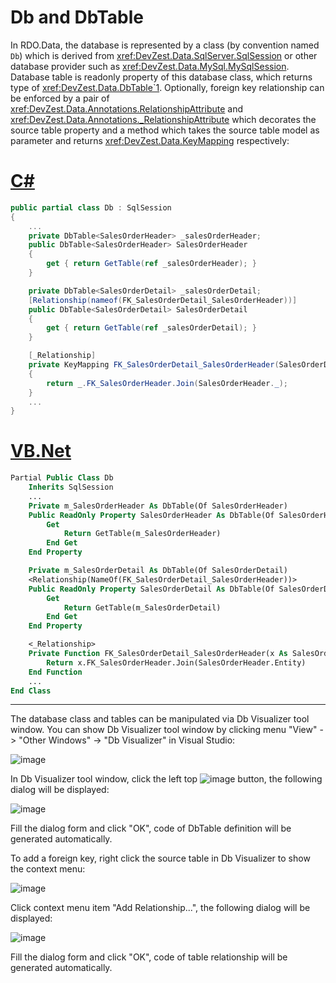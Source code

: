 # Db and DbTable

In RDO.Data, the database is represented by a class (by convention named `Db`) which is derived from <xref:DevZest.Data.SqlServer.SqlSession> or other database provider such as <xref:DevZest.Data.MySql.MySqlSession>. Database table is readonly property of this database class, which returns type of <xref:DevZest.Data.DbTable`1>. Optionally, foreign key relationship can be enforced by a pair of <xref:DevZest.Data.Annotations.RelationshipAttribute> and <xref:DevZest.Data.Annotations._RelationshipAttribute> which decorates the source table property and a method which takes the source table model as parameter and returns <xref:DevZest.Data.KeyMapping> respectively:

# [C#](#tab/cs)

```cs
public partial class Db : SqlSession
{
    ...
    private DbTable<SalesOrderHeader> _salesOrderHeader;
    public DbTable<SalesOrderHeader> SalesOrderHeader
    {
        get { return GetTable(ref _salesOrderHeader); }
    }

    private DbTable<SalesOrderDetail> _salesOrderDetail;
    [Relationship(nameof(FK_SalesOrderDetail_SalesOrderHeader))]
    public DbTable<SalesOrderDetail> SalesOrderDetail
    {
        get { return GetTable(ref _salesOrderDetail); }
    }

    [_Relationship]
    private KeyMapping FK_SalesOrderDetail_SalesOrderHeader(SalesOrderDetail _)
    {
        return _.FK_SalesOrderHeader.Join(SalesOrderHeader._);
    }
    ...
}
```

# [VB.Net](#tab/vb)

```vb
Partial Public Class Db
    Inherits SqlSession
    ...
    Private m_SalesOrderHeader As DbTable(Of SalesOrderHeader)
    Public ReadOnly Property SalesOrderHeader As DbTable(Of SalesOrderHeader)
        Get
            Return GetTable(m_SalesOrderHeader)
        End Get
    End Property

    Private m_SalesOrderDetail As DbTable(Of SalesOrderDetail)
    <Relationship(NameOf(FK_SalesOrderDetail_SalesOrderHeader))>
    Public ReadOnly Property SalesOrderDetail As DbTable(Of SalesOrderDetail)
        Get
            Return GetTable(m_SalesOrderDetail)
        End Get
    End Property

    <_Relationship>
    Private Function FK_SalesOrderDetail_SalesOrderHeader(x As SalesOrderDetail) As KeyMapping
        Return x.FK_SalesOrderHeader.Join(SalesOrderHeader.Entity)
    End Function
    ...
End Class
```

***

The database class and tables can be manipulated via Db Visualizer tool window. You can show Db Visualizer tool window by clicking menu "View" -> "Other Windows" -> "Db Visualizer" in Visual Studio:

![image](/images/db_visualizer.jpg)

In Db Visualizer tool window, click the left top ![image](/images/db_visualizer_add_table.jpg) button, the following dialog will be displayed:

![image](/images/db_visualizer_add_table_dialog.jpg)

Fill the dialog form and click "OK", code of DbTable definition will be generated automatically.

To add a foreign key, right click the source table in Db Visualizer to show the context menu:

![image](/images/db_visualizer_add_relationship.jpg)

Click context menu item "Add Relationship...", the following dialog will be displayed:

![image](/images/db_visualizer_add_relationship_dialog.jpg)

Fill the dialog form and click "OK", code of table relationship will be generated automatically.
